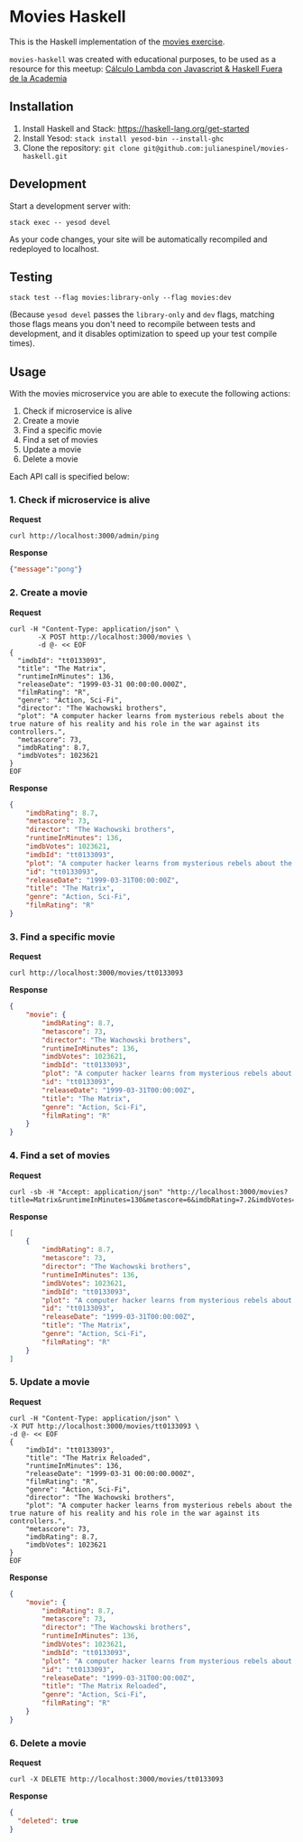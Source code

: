 # Movies Haskell

This is the Haskell implementation of the [movies exercise](https://github.com/julianespinel/movies).

`movies-haskell` was created with educational purposes, to be used as a resource for this meetup: [Cálculo Lambda con Javascript & Haskell Fuera de la Academia](https://www.meetup.com/meetup-group-fMACkbLu/events/255235149/)

## Installation

1. Install Haskell and Stack: https://haskell-lang.org/get-started
1. Install Yesod: `stack install yesod-bin --install-ghc`
1. Clone the repository: `git clone git@github.com:julianespinel/movies-haskell.git`

## Development

Start a development server with:

```
stack exec -- yesod devel
```

As your code changes, your site will be automatically recompiled and redeployed to localhost.

## Testing

```
stack test --flag movies:library-only --flag movies:dev
```

(Because `yesod devel` passes the `library-only` and `dev` flags, matching those flags means you don't need to recompile between tests and development, and it disables optimization to speed up your test compile times).

## Usage

With the movies microservice you are able to execute the following actions:

1. Check if microservice is alive
1. Create a movie
1. Find a specific movie
1. Find a set of movies
1. Update a movie
1. Delete a movie

Each API call is specified below:

### 1. Check if microservice is alive
**Request**
```
curl http://localhost:3000/admin/ping
```

**Response**
```json
{"message":"pong"}
```

### 2. Create a movie
**Request**
```
curl -H "Content-Type: application/json" \
       -X POST http://localhost:3000/movies \
       -d @- << EOF
{
  "imdbId": "tt0133093",
  "title": "The Matrix",
  "runtimeInMinutes": 136,
  "releaseDate": "1999-03-31 00:00:00.000Z",
  "filmRating": "R",
  "genre": "Action, Sci-Fi",
  "director": "The Wachowski brothers",
  "plot": "A computer hacker learns from mysterious rebels about the true nature of his reality and his role in the war against its controllers.",
  "metascore": 73,
  "imdbRating": 8.7,
  "imdbVotes": 1023621
}
EOF
```

**Response**
```json
{
    "imdbRating": 8.7,
    "metascore": 73,
    "director": "The Wachowski brothers",
    "runtimeInMinutes": 136,
    "imdbVotes": 1023621,
    "imdbId": "tt0133093",
    "plot": "A computer hacker learns from mysterious rebels about the true nature of his reality and his role in the war against its controllers.",
    "id": "tt0133093",
    "releaseDate": "1999-03-31T00:00:00Z",
    "title": "The Matrix",
    "genre": "Action, Sci-Fi",
    "filmRating": "R"
}
```

### 3. Find a specific movie
**Request**
```
curl http://localhost:3000/movies/tt0133093
```

**Response**
```json
{
    "movie": {
        "imdbRating": 8.7,
        "metascore": 73,
        "director": "The Wachowski brothers",
        "runtimeInMinutes": 136,
        "imdbVotes": 1023621,
        "imdbId": "tt0133093",
        "plot": "A computer hacker learns from mysterious rebels about the true nature of his reality and his role in the war against its controllers.",
        "id": "tt0133093",
        "releaseDate": "1999-03-31T00:00:00Z",
        "title": "The Matrix",
        "genre": "Action, Sci-Fi",
        "filmRating": "R"
    }
}
```

### 4. Find a set of movies
**Request**
```
curl -sb -H "Accept: application/json" "http://localhost:3000/movies?title=Matrix&runtimeInMinutes=130&metascore=6&imdbRating=7.2&imdbVotes=1000"
```

**Response**
```json
[
    {
        "imdbRating": 8.7,
        "metascore": 73,
        "director": "The Wachowski brothers",
        "runtimeInMinutes": 136,
        "imdbVotes": 1023621,
        "imdbId": "tt0133093",
        "plot": "A computer hacker learns from mysterious rebels about the true nature of his reality and his role in the war against its controllers.",
        "id": "tt0133093",
        "releaseDate": "1999-03-31T00:00:00Z",
        "title": "The Matrix",
        "genre": "Action, Sci-Fi",
        "filmRating": "R"
    }
]
```

### 5. Update a movie
**Request**
```
curl -H "Content-Type: application/json" \
-X PUT http://localhost:3000/movies/tt0133093 \
-d @- << EOF
{
    "imdbId": "tt0133093",
    "title": "The Matrix Reloaded",
    "runtimeInMinutes": 136,
    "releaseDate": "1999-03-31 00:00:00.000Z",
    "filmRating": "R",
    "genre": "Action, Sci-Fi",
    "director": "The Wachowski brothers",
    "plot": "A computer hacker learns from mysterious rebels about the true nature of his reality and his role in the war against its controllers.",
    "metascore": 73,
    "imdbRating": 8.7,
    "imdbVotes": 1023621
}
EOF
```

**Response**
```json
{
    "movie": {
        "imdbRating": 8.7,
        "metascore": 73,
        "director": "The Wachowski brothers",
        "runtimeInMinutes": 136,
        "imdbVotes": 1023621,
        "imdbId": "tt0133093",
        "plot": "A computer hacker learns from mysterious rebels about the true nature of his reality and his role in the war against its controllers.",
        "id": "tt0133093",
        "releaseDate": "1999-03-31T00:00:00Z",
        "title": "The Matrix Reloaded",
        "genre": "Action, Sci-Fi",
        "filmRating": "R"
    }
}
```

### 6. Delete a movie
**Request**
```
curl -X DELETE http://localhost:3000/movies/tt0133093
```

**Response**
```json
{
  "deleted": true
}
```

